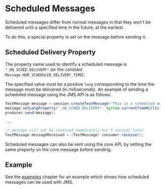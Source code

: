 # Scheduled Messages

Scheduled messages differ from normal messages in that they won't be
delivered until a specified time in the future, at the earliest.

To do this, a special property is set on the message before sending it.

## Scheduled Delivery Property

The property name used to identify a scheduled message is
`"_HQ_SCHED_DELIVERY"` (or the constant
`Message.HDR_SCHEDULED_DELIVERY_TIME`).

The specified value must be a positive `long` corresponding to the time
the message must be delivered (in milliseconds). An example of sending a
scheduled message using the JMS API is as follows.

``` java
TextMessage message = session.createTextMessage("This is a scheduled message message which will be delivered in 5 sec.");
message.setLongProperty("_HQ_SCHED_DELIVERY", System.currentTimeMillis() + 5000);
producer.send(message);

...

// message will not be received immediately but 5 seconds later
TextMessage messageReceived = (TextMessage) consumer.receive();
```
Scheduled messages can also be sent using the core API, by setting the
same property on the core message before sending.

## Example

See the [examples](examples.md) chapter for an example which shows how scheduled messages can be used with
JMS.
